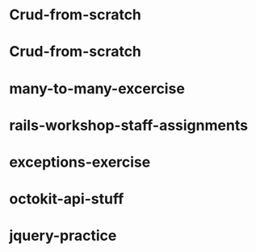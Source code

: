 # Crud-from-scratch
# Crud-from-scratch
# many-to-many-excercise
# rails-workshop-staff-assignments
# exceptions-exercise
# octokit-api-stuff
# jquery-practice
